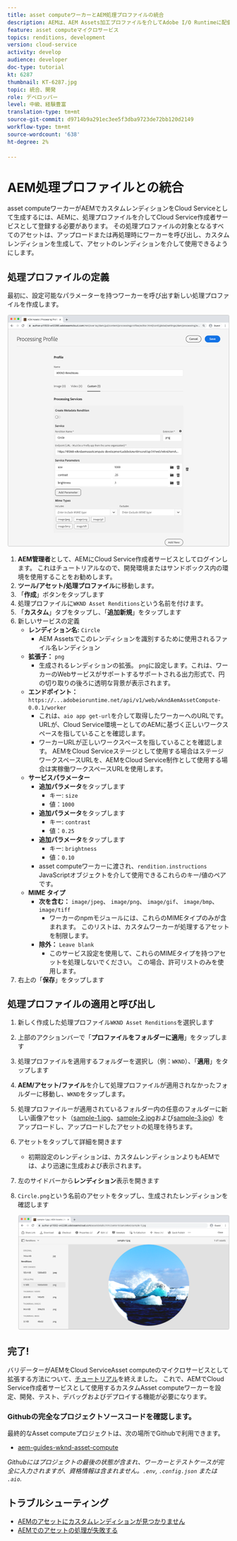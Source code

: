```yaml
---
title: asset computeワーカーとAEM処理プロファイルの統合
description: AEMは、AEM Assets加工プロファイルを介してAdobe I/O Runtimeに配備されたAsset computeワーカーとCloud Serviceとして統合されます。 処理プロファイルは、カスタムワーカーを使用して特定のアセットを処理し、ワーカーが生成したファイルをアセットレンディションとして保存するようにAuthorサービスで設定されます。
feature: asset computeマイクロサービス
topics: renditions, development
version: cloud-service
activity: develop
audience: developer
doc-type: tutorial
kt: 6287
thumbnail: KT-6287.jpg
topic: 統合、開発
role: デベロッパー
level: 中級、経験豊富
translation-type: tm+mt
source-git-commit: d9714b9a291ec3ee5f3dba9723de72bb120d2149
workflow-type: tm+mt
source-wordcount: '638'
ht-degree: 2%

---
```



# AEM処理プロファイルとの統合

asset computeワーカーがAEMでカスタムレンディションをCloud Serviceとして生成するには、AEMに、処理プロファイルを介してCloud Service作成者サービスとして登録する必要があります。 その処理プロファイルの対象となるすべてのアセットは、アップロードまたは再処理時にワーカーを呼び出し、カスタムレンディションを生成して、アセットのレンディションを介して使用できるようにします。

## 処理プロファイルの定義

最初に、設定可能なパラメーターを持つワーカーを呼び出す新しい処理プロファイルを作成します。

![処理プロファイル](./assets/processing-profiles/new-processing-profile.png)

1. __AEM管理者__&#x200B;として、AEMにCloud Service作成者サービスとしてログインします。 これはチュートリアルなので、開発環境またはサンドボックス内の環境を使用することをお勧めします。
1. __ツール/アセット/処理プロファイル__&#x200B;に移動します。
1. 「__作成__」ボタンをタップします
1. 処理プロファイルに`WKND Asset Renditions`という名前を付けます。
1. 「__カスタム__」タブをタップし、「__追加新規__」をタップします
1. 新しいサービスの定義
   + __レンディション名:__ `Circle`
      + AEM Assetsでこのレンディションを識別するために使用されるファイル名レンディション
   + __拡張子：__ `png`
      + 生成されるレンディションの拡張。 `png`に設定します。これは、ワーカーのWebサービスがサポートするサポートされる出力形式で、円の切り取りの後ろに透明な背景が表示されます。
   + __エンドポイント：__ `https://...adobeioruntime.net/api/v1/web/wkndAemAssetCompute-0.0.1/worker`
      + これは、`aio app get-url`を介して取得したワーカーへのURLです。 URLが、Cloud Service環境ーとしてのAEMに基づく正しいワークスペースを指していることを確認します。
      + ワーカーURLが正しいワークスペースを指していることを確認します。 AEMをCloud Serviceステージとして使用する場合はステージワークスペースURLを、AEMをCloud Service制作として使用する場合は実稼働ワークスペースURLを使用します。
   + __サービスパラメーター__
      + __追加パラメータ__&#x200B;をタップします
         + キー: `size`
         + 値：`1000`
      + __追加パラメータ__&#x200B;をタップします
         + キー: `contrast`
         + 値：`0.25`
      + __追加パラメータ__&#x200B;をタップします
         + キー: `brightness`
         + 値：`0.10`
      + asset computeワーカーに渡され、`rendition.instructions` JavaScriptオブジェクトを介して使用できるこれらのキー/値のペアです。
   + __MIME タイプ__
      + __次を含む：__ `image/jpeg`、 `image/png`、 `image/gif`、 `image/bmp`、  `image/tiff`
         + ワーカーのnpmモジュールには、これらのMIMEタイプのみが含まれます。 このリストは、カスタムワーカーが処理するアセットを制限します。
      + __除外：__ `Leave blank`
         + このサービス設定を使用して、これらのMIMEタイプを持つアセットを処理しないでください。 この場合、許可リストのみを使用します。
1. 右上の「__保存__」をタップします

## 処理プロファイルの適用と呼び出し

1. 新しく作成した処理プロファイル`WKND Asset Renditions`を選択します
1. 上部のアクションバーで「__プロファイルをフォルダーに適用__」をタップします
1. 処理プロファイルを適用するフォルダーを選択し（例：`WKND`）、「__適用__」をタップします
1. __AEM/アセット/ファイル__&#x200B;を介して処理プロファイルが適用されなかったフォルダーに移動し、`WKND`をタップします。
1. 処理プロファイルーが適用されているフォルダー内の任意のフォルダーに新しい画像アセット（[sample-1.jpg](../assets/samples/sample-1.jpg)、[sample-2.jpg](../assets/samples/sample-2.jpg)および[sample-3.jpg](../assets/samples/sample-3.jpg)）をアップロードし、アップロードしたアセットの処理を待ちます。
1. アセットをタップして詳細を開きます
   + 初期設定のレンディションは、カスタムレンディションよりもAEMでは、より迅速に生成および表示されます。
1. 左のサイドバーから&#x200B;__レンディション__&#x200B;表示を開きます
1. `Circle.png`という名前のアセットをタップし、生成されたレンディションを確認します

   ![生成されたレンディション](./assets/processing-profiles/rendition.png)

## 完了!

バリデーターがAEMをCloud ServiceAsset computeのマイクロサービスとして拡張する方法について、[チュートリアル](../overview.md)を終えました。 これで、AEMでCloud Service作成者サービスとして使用するカスタムAsset computeワーカーを設定、開発、テスト、デバッグおよびデプロイする機能が必要になります。

### Githubの完全なプロジェクトソースコードを確認します。

最終的なAsset computeプロジェクトは、次の場所でGithubで利用できます。

+ [aem-guides-wknd-asset-compute](https://github.com/adobe/aem-guides-wknd-asset-compute)

_Githubにはプロジェクトの最後の状態が含まれ、ワーカーとテストケースが完全に入力されますが、資格情報は含まれません。`.env`, `.config.json` または `.aio`._

## トラブルシューティング

+ [AEMのアセットにカスタムレンディションが見つかりません](../troubleshooting.md#custom-rendition-missing-from-asset)
+ [AEMでのアセットの処理が失敗する](../troubleshooting.md#asset-processing-fails)
